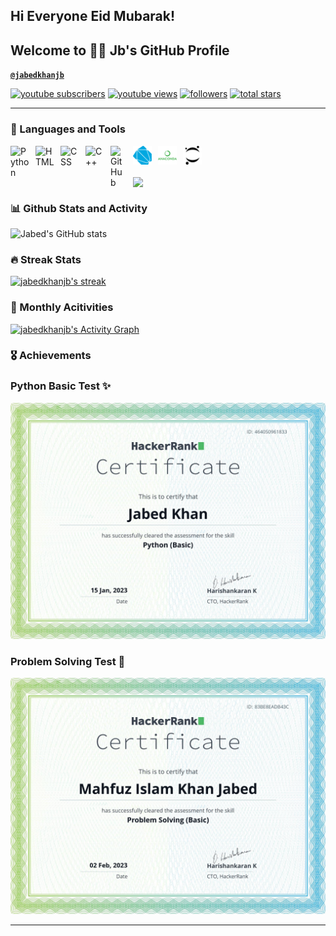 ## Hi Everyone Eid Mubarak!
## Welcome to 🏄‍♂️ Jb's GitHub Profile

<!-- # 🏄‍♂️ MAHFUZ ISLAM KHAN JABED -->

<a href= "https://allmylinks.com/jabedkhanjb">**`@jabedkhanjb`**</a>

<!-- 

Github Profile Visitors Count is Currently Dormant 
Eid Mubarak 2

Github Profile Visitors Count
<a href="https://github.com/jabedkhanjb/github-profile-views-counter">
    <img src="https://komarev.com/ghpvc/?username=jabedkhanjb&style=for-the-badge">
</a>


[GitHub Profile Views Counter]: https://github.com/jabedkhanjb/github-profile-views-counter

![](https://hit.yhype.me/github/profile?user_id=1849174) -->





   <p align="left">
      <a href="https://www.youtube.com/c/jabedkhanjb?sub_confirmation=1">
         <img alt="youtube subscribers" title="Subscribe to my YouTube channel" src="https://custom-icon-badges.demolab.com/youtube/channel/subscribers/UCUv26lxPr2DHb8Tps-A5FVw?color=%23E05D44&label=SUBSCRIBE&logo=video&logoColor=white&style=for-the-badge&labelColor=CE4630"/></a> 
      <a href="https://www.youtube.com/c/jabedkhanjb">
         <img alt="youtube views" title="YouTube views" src="https://custom-icon-badges.demolab.com/youtube/channel/views/UCUv26lxPr2DHb8Tps-A5FVw?color=%23E1AD0E&logo=eye&logoColor=white&style=for-the-badge&labelColor=C79600"/></a> 
      <a href="https://github.com/jabedkhanjb?tab=followers">
         <img alt="followers" title="Follow me on Github" src="https://custom-icon-badges.demolab.com/github/followers/jabedkhanjb?color=236ad3&labelColor=1155ba&style=for-the-badge&logo=person-add&label=Follow&logoColor=white"/></a>
      <a href="https://github.com/jabedkhanjb?tab=repositories&sort=stargazers">
         <img alt="total stars" title="Total stars on GitHub" src="https://custom-icon-badges.demolab.com/github/stars/jabedkhanjb?color=55960c&style=for-the-badge&labelColor=488207&logo=star"/></a>
   
<!--    Github Visitors count
   
   ![](https://komarev.com/ghpvc/?jabedkhanjb=your-github-jabedkhanjb)
   ![](https://komarev.com/ghpvc/?jabedkhanjb=your-github-jabedkhanjb&label=PROFILE+VIEWS) -->
   

---


### 🧰 Languages and Tools

<img align="left" alt="Python" width="30px" style="padding-right:10px;" src="https://cdn.jsdelivr.net/gh/devicons/devicon/icons/python/python-plain.svg" />
<img align="left" alt="HTML" width="30px" style="padding-right:10px;" src="https://cdn.jsdelivr.net/gh/devicons/devicon/icons/html5/html5-plain.svg" />
<img align="left" alt="CSS" width="30px" style="padding-right:10px;" src="https://cdn.jsdelivr.net/gh/devicons/devicon/icons/css3/css3-plain.svg" />
<img align="left" alt="C++" width="30px" style="padding-right:10px;" src="https://cdn.jsdelivr.net/gh/devicons/devicon/icons/cplusplus/cplusplus-line.svg" />
<img align="left" alt="GitHub" width="26px" src="https://user-images.githubusercontent.com/3369400/139447912-e0f43f33-6d9f-45f8-be46-2df5bbc91289.png" style="padding-right:10px;" />
<img align="left" alt="Jupyter" width="30px" style="padding-right:10px;" src="https://github.com/devicons/devicon/blob/v2.15.1/icons/dart/dart-plain.svg" />
<img align="left" alt="Anaconda" width="30px" style="padding-right:10px;" src="https://github.com/devicons/devicon/blob/v2.15.1/icons/anaconda/anaconda-original-wordmark.svg" />
<img align="left" alt="Jupyter" width="30px" style="padding-right:10px;" src="https://github.com/devicons/devicon/blob/v2.15.1/icons/jupyter/jupyter-plain.svg" />
    
<!--
<img align="left" alt="Linux" width="30px" style="padding-right:10px;" src="https://cdn.jsdelivr.net/gh/devicons/devicon/icons/linux/linux-original.svg" />
  -->

   <br/>
   <br/>
   
    
    
<a href="https://allmylinks.com/jabedkhanjb"><img align="center" src="https://github-readme-stats.vercel.app/api/top-langs/?username=jabedkhanjb&layout=compact&theme=buefy&hide_border=true" /></a>  
    
<!-- ![Jabed's GitHub stats](https://github-readme-stats.vercel.app/api/top-langs/?username=jabedkhanjb&show_icons=true&theme=radical) 
    -->
<!-- **validation expired** ![Jabed's GitHub stats](https://github-readme-stats.vercel.app/api/top-langs/?username=jabedkhanjb&show_icons=true&theme=radical) -->
      
 
<summary><h3>📊 Github Stats and Activity</h3></summary>
   
    
    
![Jabed's GitHub stats](https://github-readme-stats.vercel.app/api?username=jabedkhanjb&show_icons=true&theme=gruvbox)
    

   
<h3>🔥 Streak Stats</h3>
<a href="https://www.youtube.com/c/jabedkhanjb">
      <img title="🔥 Get streak stats for your profile at git.io/streak-stats" alt="jabedkhanjb's streak" src="https://streak-stats.demolab.com/?user=jabedkhanjb&theme=monokai-metallian&hide_border=true"/>
    </a>
    

<h3>📅 Monthly Acitivities</h3>
  
<a href="https://github.com/jabedkhanjb" target = "_blank"><img alt="jabedkhanjb's Activity Graph" src="https://github-readme-activity-graph.cyclic.app/graph/?username=jabedkhanjb&bg_color=1F222E&color=F8D866&line=F85D7F&point=FFFFFF&hide_border=true" /></a>

<h3>🎖 Achievements </h3>

### Python Basic Test ✨

<a href="https://www.hackerrank.com/certificates/464050961833" target="_blank"> <img src="/IMG/canvas.png" alt="HackerRank Python Basic Text Certificate"> </a> 


### Problem Solving Test 🥇
<a href="https://www.hackerrank.com/certificates/83be8eadb43c" target="_blank"> <img src="/IMG/problem_solving_basic.png" alt="HackerRank Python Basic Text Certificate"> </a> 

    

[website]: https://allmylinks.com/jabedkhanjb
[youtube]: https://youtube.com/jabedkhanjb
 
---
